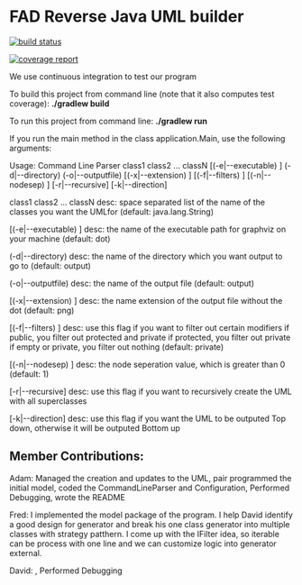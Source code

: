 # FAD Reverse Java UML builder


[![build status](https://ada.csse.rose-hulman.edu/zhangq2/Fad/badges/master/build.svg)](https://ada.csse.rose-hulman.edu/zhangq2/Fad/commits/master)

[![coverage report](https://ada.csse.rose-hulman.edu/zhangq2/Fad/badges/master/coverage.svg)](https://ada.csse.rose-hulman.edu/zhangq2/Fad/commits/master)

We use continuous integration to test our program 

To build this project from command line (note that it also computes test coverage):
**./gradlew build**


To run this project from command line:
**./gradlew run**

If you run the main method in the class application.Main, use the following arguments:

Usage: Command Line Parser
                class1 class2 ... classN [(-e|--executable) <path>] (-d|--directory) <outputDirectory> (-o|--outputfile) <outputfile> [(-x|--extension) <extension>] [(-f|--filters) <filters>] [(-n|--nodesep) <nodeseparationvalue>] [-r|--recursive] [-k|--direction]

  class1 class2 ... classN
        desc: space separated list of the name of the classes you want the UMLfor
        (default: java.lang.String)

  [(-e|--executable) <path>]
        desc: the name of the executable path for graphviz on your machine
        (default: dot)

  (-d|--directory) <outputDirectory>
        desc: the name of the directory which you want output to go to
        (default: output)

  (-o|--outputfile) <outputfile>
        desc: the name of the output file
        (default: output)

  [(-x|--extension) <extension>]
        desc: the name extension of the output file without the dot
        (default: png)

  [(-f|--filters) <filters>]
        desc: use this flag if you want to filter out certain modifiers
        if public, you filter out protected and private
        if protected, you filter out private
        if empty or private, you filter out nothing
        (default: private)

  [(-n|--nodesep) <nodeseparationvalue>]
        desc: the node seperation value, which is greater than 0
        (default: 1)

  [-r|--recursive]
        desc: use this flag if you want to recursively create the UML with all superclasses

  [-k|--direction]
        desc: use this flag if you want the UML to be outputed Top down, otherwise it will be outputed Bottom up


## Member Contributions:

Adam:  	Managed the creation and updates to the UML, pair programmed the initial model, coded the CommandLineParser and Configuration, Performed Debugging, wrote the README

Fred:   I implemented the model package of the program. I help David identify a good design for generator and break his one class generator into multiple classes with strategy patthern. I come up with the IFilter idea, so iterable can be process with one line and we can customize logic into generator external.

David: 	, Performed Debugging


